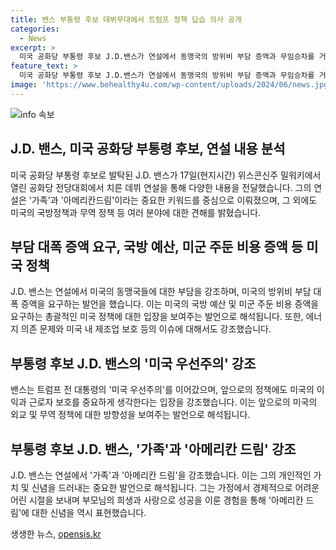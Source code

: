 ```yaml
---
title: 밴스 부통령 후보 데뷔무대에서 트럼프 정책 답습 의사 공개
categories:
  - News
excerpt: >
  미국 공화당 부통령 후보 J.D.밴스가 연설에서 동맹국의 방위비 부담 증액과 무임승차를 거부하며 트럼프 정책을 지지했다. 또한 보호무역을 강조하며 가족과 아메리칸 드림을 중시하는 이미지를 구사했다. 밴스는 어린 시절의 어려움과 가족의 이야기를 강조하여 감정을 자극했고, 트럼프의 우선주의를 보다 세련된 언사로 전달하며 이목을 끌었다.
feature_text: >
  미국 공화당 부통령 후보 J.D.밴스가 연설에서 동맹국의 방위비 부담 증액과 무임승차를 거부하며 트럼프 정책을 지지했다. 또한 보호무역을 강조하며 가족과 아메리칸 드림을 중시하는 이미지를 구사했다. 밴스는 어린 시절의 어려움과 가족의 이야기를 강조하여 감정을 자극했고, 트럼프의 우선주의를 보다 세련된 언사로 전달하며 이목을 끌었다.
image: 'https://www.behealthy4u.com/wp-content/uploads/2024/06/news.jpg'
---
```


<p><img src="https://www.behealthy4u.com/wp-content/uploads/2024/06/news.jpg" alt="info 속보" /></p>

<h2 data-ke-size="size26">J.D. 밴스, 미국 공화당 부통령 후보, 연설 내용 분석</h2>

<p data-ke-size="size16">미국 공화당 부통령 후보로 발탁된 J.D. 밴스가 17일(현지시간) 위스콘신주 밀워키에서 열린 공화당 전당대회에서 치른 데뷔 연설을 통해 다양한 내용을 전달했습니다. 그의 연설은 '가족'과 '아메리칸드림'이라는 중요한 키워드를 중심으로 이뤄졌으며, 그 외에도 미국의 국방정책과 무역 정책 등 여러 분야에 대한 견해를 밝혔습니다.</p>

<h2 data-ke-size="size26">부담 대폭 증액 요구, 국방 예산, 미군 주둔 비용 증액 등 미국 정책</h2>

<p data-ke-size="size16">J.D. 밴스는 연설에서 미국의 동맹국들에 대한 부담을 강조하며, 미국의 방위비 부담 대폭 증액을 요구하는 발언을 했습니다. 이는 미국의 국방 예산 및 미군 주둔 비용 증액을 요구하는 총괄적인 미국 정책에 대한 입장을 보여주는 발언으로 해석됩니다. 또한, 에너지 의존 문제와 미국 내 제조업 보호 등의 이슈에 대해서도 강조했습니다.</p>

<h2 data-ke-size="size26">부통령 후보 J.D. 밴스의 '미국 우선주의' 강조</h2>

<p data-ke-size="size16">밴스는 트럼프 전 대통령의 '미국 우선주의'를 이어갔으며, 앞으로의 정책에도 미국의 이익과 근로자 보호를 중요하게 생각한다는 입장을 강조했습니다. 이는 앞으로의 미국의 외교 및 무역 정책에 대한 방향성을 보여주는 발언으로 해석됩니다.</p>

<h2 data-ke-size="size26">부통령 후보 J.D. 밴스, '가족'과 '아메리칸 드림' 강조</h2>

<p data-ke-size="size16">J.D. 밴스는 연설에서 '가족'과 '아메리칸 드림'을 강조했습니다. 이는 그의 개인적인 가치 및 신념을 드러내는 중요한 발언으로 해석됩니다. 그는 가정에서 경제적으로 어려운 어린 시절을 보내며 부모님의 희생과 사랑으로 성공을 이룬 경험을 통해 '아메리칸 드림'에 대한 신념을 역시 표현했습니다.</p>
생생한 뉴스, <a href="https://opensis.kr" rel="dofollow">opensis.kr</a>


